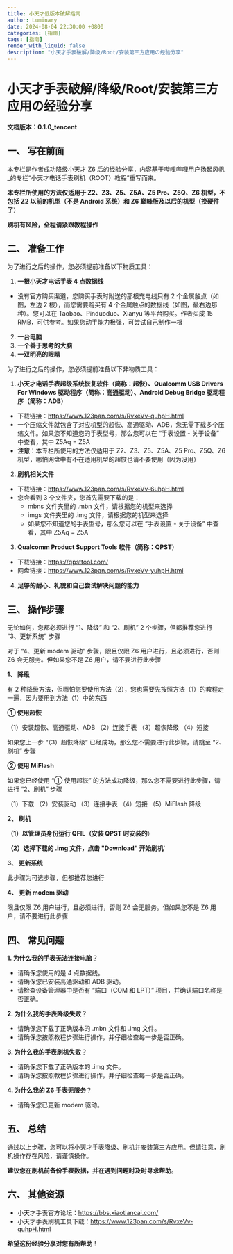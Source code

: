 ```yaml
---
title: 小天才低版本破解指南
author: Luminary
date: 2024-08-04 22:30:00 +0800
categories: [指南]
tags: [指南]
render_with_liquid: false
description: "小天才手表破解/降级/Root/安装第三方应用の经验分享"
---
```


# 小天才手表破解/降级/Root/安装第三方应用の经验分享

**文档版本：0.1.0_tencent**

## 一、 写在前面

本专栏是作者成功降级小天才 Z6 后的经验分享，内容基于哔哩哔哩用户扬起风帆_的专栏“小天才电话手表刷机（ROOT）教程”重写而来。

**本专栏所使用的方法仅适用于 Z2、Z3、Z5、Z5A、Z5 Pro、Z5Q、Z6 机型，不包括 Z2 以前的机型（不是 Android 系统）和 Z6 巅峰版及以后的机型（换硬件了**）

**刷机有风险，全程请紧跟教程操作**

## 二、 准备工作

为了进行之后的操作，您必须提前准备以下物质工具：

1. **一根小天才电话手表 4 点数据线**
  - 没有官方购买渠道，您购买手表时附送的那根充电线只有 2 个金属触点（如图，左边 2 根），而您需要购买有 4 个金属触点的数据线（如图，最右边那种）。您可以在 Taobao、Pinduoduo、Xianyu 等平台购买。作者买成 15 RMB，可供参考。如果您动手能力极强，可尝试自己制作一根
2. **一台电脑**
3. **一个善于思考的大脑**
4. **一双明亮的眼睛**

为了进行之后的操作，您必须提前准备以下非物质工具：

1. **小天才电话手表超级系统恢复软件（简称：超恢）、Qualcomm USB Drivers For Windows 驱动程序（简称：高通驱动）、Android Debug Bridge 驱动程序（简称：ADB**）
  - 下载链接：https://www.123pan.com/s/RvxeVv-quhpH.html
  - 一个压缩文件就包含了对应机型的超恢、高通驱动、ADB，您无需下载多个压缩文件。如果您不知道您的手表型号，那么您可以在 “手表设置 - 关于设备” 中查看，其中 Z5Aq = Z5A
  - **注意**：本专栏所使用的方法仅适用于 Z2、Z3、Z5、Z5A、Z5 Pro、Z5Q、Z6 机型，哪怕网盘中有不在适用机型的超恢也请不要使用（因为没用）
2. **刷机相关文件**
  - 下载链接：https://www.123pan.com/s/RvxeVv-6uhpH.html
  - 您会看到 3 个文件夹，您首先需要下载的是：
    - mbns 文件夹里的 .mbn 文件，请根据您的机型来选择
    - imgs 文件夹里的 .img 文件，请根据您的机型来选择
    - 如果您不知道您的手表型号，那么您可以在 “手表设置 - 关于设备” 中查看，其中 Z5Aq = Z5A
3. **Qualcomm Product Support Tools 软件（简称：QPST**）
  - 下载链接：https://qpsttool.com/
  - 网盘链接：https://www.123pan.com/s/RvxeVv-yuhpH.html
4. **足够的耐心、礼貌和自己尝试解决问题的能力**

## 三、 操作步骤

无论如何，您都必须进行 “1、降级” 和 “2、刷机” 2 个步骤，但都推荐您进行 “3、更新系统” 步骤

对于 “4、更新 modem 驱动” 步骤，限且仅限 Z6 用户进行，且必须进行，否则 Z6 会无服务。但如果您不是 Z6 用户，请不要进行此步骤

**1、 降级**

有 2 种降级方法，但哪怕您要使用方法（2），您也需要先按照方法（1）的教程走一遍，因为要用到方法（1）中的东西

**① 使用超恢**

（1）安装超恢、高通驱动、ADB
（2）连接手表
（3）超恢降级
（4）短接

如果您上一步 “（3）超恢降级” 已经成功，那么您不需要进行此步骤，请跳至 “2、刷机” 步骤

**② 使用 MiFlash**

如果您已经使用 “① 使用超恢” 的方法成功降级，那么您不需要进行此步骤，请进行 “2、刷机” 步骤

（1）下载
（2）安装驱动
（3）连接手表
（4）短接
（5）MiFlash 降级

**2、 刷机**

**（1）以管理员身份运行 QFIL（安装 QPST 时安装的**）

**（2）选择下载的 .img 文件，点击 "Download" 开始刷机**`

**3、 更新系统**

此步骤为可选步骤，但都推荐您进行

**4、 更新 modem 驱动**

限且仅限 Z6 用户进行，且必须进行，否则 Z6 会无服务。但如果您不是 Z6 用户，请不要进行此步骤

## 四、 常见问题

**1. 为什么我的手表无法连接电脑**？

*   请确保您使用的是 4 点数据线。
*   请确保您已安装高通驱动和 ADB 驱动。
*   请检查设备管理器中是否有 “端口（COM 和 LPT）” 项目，并确认端口名称是否正确。

**2. 为什么我的手表降级失败**？

*   请确保您下载了正确版本的 .mbn 文件和 .img 文件。
*   请确保您按照教程步骤进行操作，并仔细检查每一步是否正确。

**3. 为什么我的手表刷机失败**？

*   请确保您下载了正确版本的 .img 文件。
*   请确保您按照教程步骤进行操作，并仔细检查每一步是否正确。

**4. 为什么我的 Z6 手表无服务**？

*   请确保您已更新 modem 驱动。

## 五、 总结

通过以上步骤，您可以将小天才手表降级、刷机并安装第三方应用。但请注意，刷机操作存在风险，请谨慎操作。

**建议您在刷机前备份手表数据，并在遇到问题时及时寻求帮助**。

## 六、 其他资源

*   小天才手表官方论坛：https://bbs.xiaotiancai.com/
*   小天才手表刷机工具下载：https://www.123pan.com/s/RvxeVv-quhpH.html

**希望这份经验分享对您有所帮助**！
